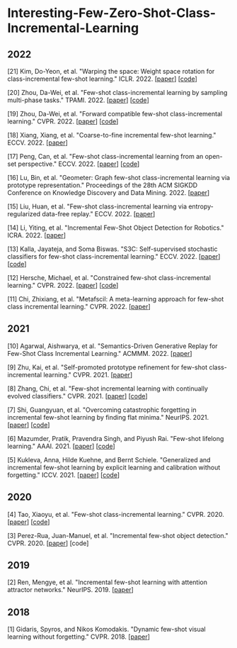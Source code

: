 # Interesting-Few-Zero-Shot-Class-Incremental-Learning

## 2022
[21] Kim, Do-Yeon, et al. "Warping the space: Weight space rotation for class-incremental few-shot learning." ICLR. 2022. [[paper](https://openreview.net/pdf?id=kPLzOfPfA2l)] [[code](https://github.com/EdwinKim3069/WaRP-CIFSL)]

[20] Zhou, Da-Wei, et al. "Few-shot class-incremental learning by sampling multi-phase tasks." TPAMI. 2022. [[paper](https://ieeexplore.ieee.org/stamp/stamp.jsp?tp=&arnumber=9864267)] [[code](https://github.com/zhoudw-zdw/TPAMI-Limit)]

[19] Zhou, Da-Wei, et al. "Forward compatible few-shot class-incremental learning." CVPR. 2022. [[paper](https://openaccess.thecvf.com/content/CVPR2022/papers/Zhou_Forward_Compatible_Few-Shot_Class-Incremental_Learning_CVPR_2022_paper.pdf)] [[code](https://github.com/zhoudw-zdw/CVPR22-Fact)]

[18] Xiang, Xiang, et al. "Coarse-to-fine incremental few-shot learning." ECCV. 2022. [[paper](https://link.springer.com/chapter/10.1007/978-3-031-19821-2_12)]

[17] Peng, Can, et al. "Few-shot class-incremental learning from an open-set perspective." ECCV. 2022. [[paper](https://link.springer.com/chapter/10.1007/978-3-031-19806-9_22)] [[code](https://github.com/CanPeng123/FSCIL_ALICE)]

[16] Lu, Bin, et al. "Geometer: Graph few-shot class-incremental learning via prototype representation." Proceedings of the 28th ACM SIGKDD Conference on Knowledge Discovery and Data Mining. 2022. [[paper](https://dl.acm.org/doi/pdf/10.1145/3534678.3539280)]

[15] Liu, Huan, et al. "Few-shot class-incremental learning via entropy-regularized data-free replay." ECCV. 2022. [[paper](https://link.springer.com/chapter/10.1007/978-3-031-20053-3_9)]

[14] Li, Yiting, et al. "Incremental Few-Shot Object Detection for Robotics." ICRA. 2022. [[paper](https://ieeexplore.ieee.org/stamp/stamp.jsp?tp=&arnumber=9811856)]

[13] Kalla, Jayateja, and Soma Biswas. "S3C: Self-supervised stochastic classifiers for few-shot class-incremental learning." ECCV. 2022. [[paper](https://link.springer.com/chapter/10.1007/978-3-031-19806-9_25)] [[code](https://github.com/JAYATEJAK/S3C)]

[12] Hersche, Michael, et al. "Constrained few-shot class-incremental learning." CVPR. 2022. [[paper](https://openaccess.thecvf.com/content/CVPR2022/papers/Hersche_Constrained_Few-Shot_Class-Incremental_Learning_CVPR_2022_paper.pdf)] [[code](https://github.com/IBM/constrained-FSCIL)]

[11] Chi, Zhixiang, et al. "Metafscil: A meta-learning approach for few-shot class incremental learning." CVPR. 2022. [[paper](https://openaccess.thecvf.com/content/CVPR2022/papers/Chi_MetaFSCIL_A_Meta-Learning_Approach_for_Few-Shot_Class_Incremental_Learning_CVPR_2022_paper.pdf)]
## 2021

[10] Agarwal, Aishwarya, et al. "Semantics-Driven Generative Replay for Few-Shot Class Incremental Learning." ACMMM. 2022. [[paper](https://dl.acm.org/doi/pdf/10.1145/3503161.3548160)]

[9] Zhu, Kai, et al. "Self-promoted prototype refinement for few-shot class-incremental learning." CVPR. 2021. [[paper](https://openaccess.thecvf.com/content/CVPR2021/papers/Zhu_Self-Promoted_Prototype_Refinement_for_Few-Shot_Class-Incremental_Learning_CVPR_2021_paper.pdf)] 

[8] Zhang, Chi, et al. "Few-shot incremental learning with continually evolved classifiers." CVPR. 2021. [[paper](https://openaccess.thecvf.com/content/CVPR2021/papers/Zhang_Few-Shot_Incremental_Learning_With_Continually_Evolved_Classifiers_CVPR_2021_paper.pdf)] [[code](https://github.com/icoz69/CEC-CVPR2021/tree/main)]


[7] Shi, Guangyuan, et al. "Overcoming catastrophic forgetting in incremental few-shot learning by finding flat minima." NeurIPS. 2021. [[paper](https://proceedings.neurips.cc/paper_files/paper/2021/file/357cfba15668cc2e1e73111e09d54383-Paper.pdf)] [[code](https://github.com/moukamisama/F2M)]

[6] Mazumder, Pratik, Pravendra Singh, and Piyush Rai. "Few-shot lifelong learning." AAAI. 2021. [[paper](https://arxiv.org/pdf/2103.00991.pdf)] [[code](https://github.com/pratikm141/FSLL)]

[5] Kukleva, Anna, Hilde Kuehne, and Bernt Schiele. "Generalized and incremental few-shot learning by explicit learning and calibration without forgetting." ICCV. 2021. [[paper](https://openaccess.thecvf.com/content/ICCV2021/papers/Kukleva_Generalized_and_Incremental_Few-Shot_Learning_by_Explicit_Learning_and_Calibration_ICCV_2021_paper.pdf)] [[code](https://github.com/annusha/LCwoF)]

## 2020
[4] Tao, Xiaoyu, et al. "Few-shot class-incremental learning." CVPR. 2020. [[paper](https://openaccess.thecvf.com/content_CVPR_2020/papers/Tao_Few-Shot_Class-Incremental_Learning_CVPR_2020_paper.pdf)] [[code](https://github.com/xyutao/fscil)]

[3] Perez-Rua, Juan-Manuel, et al. "Incremental few-shot object detection." CVPR. 2020. [[paper](https://openaccess.thecvf.com/content_CVPR_2020/papers/Perez-Rua_Incremental_Few-Shot_Object_Detection_CVPR_2020_paper.pdf)] [code]

## 2019 
[2] Ren, Mengye, et al. "Incremental few-shot learning with attention attractor networks." NeurIPS. 2019. [[paper](https://proceedings.neurips.cc/paper_files/paper/2019/file/e833e042f509c996b1b25324d56659fb-Paper.pdf)]

## 2018
[1] Gidaris, Spyros, and Nikos Komodakis. "Dynamic few-shot visual learning without forgetting." CVPR. 2018. [[paper](https://openaccess.thecvf.com/content_cvpr_2018/papers/Gidaris_Dynamic_Few-Shot_Visual_CVPR_2018_paper.pdf)]

